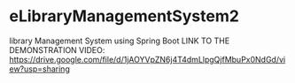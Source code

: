 # eLibraryManagementSystem2
library Management System using Spring Boot
LINK TO THE DEMONSTRATION VIDEO: https://drive.google.com/file/d/1jAOYVpZN6j4T4dmLlpgQjfMbuPx0NdGd/view?usp=sharing
